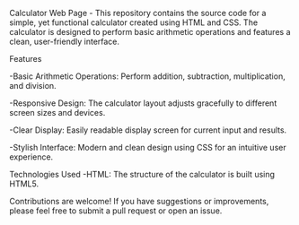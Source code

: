 Calculator Web Page - This repository contains the source code for a simple, yet functional calculator created using HTML and CSS. The calculator is designed to perform basic arithmetic operations and features a clean, user-friendly interface.

Features

-Basic Arithmetic Operations: Perform addition, subtraction, multiplication, and division.

-Responsive Design: The calculator layout adjusts gracefully to different screen sizes and devices.

-Clear Display: Easily readable display screen for current input and results.

-Stylish Interface: Modern and clean design using CSS for an intuitive user experience.

Technologies Used
-HTML: The structure of the calculator is built using HTML5.

Contributions are welcome! If you have suggestions or improvements, please feel free to submit a pull request or open an issue.
